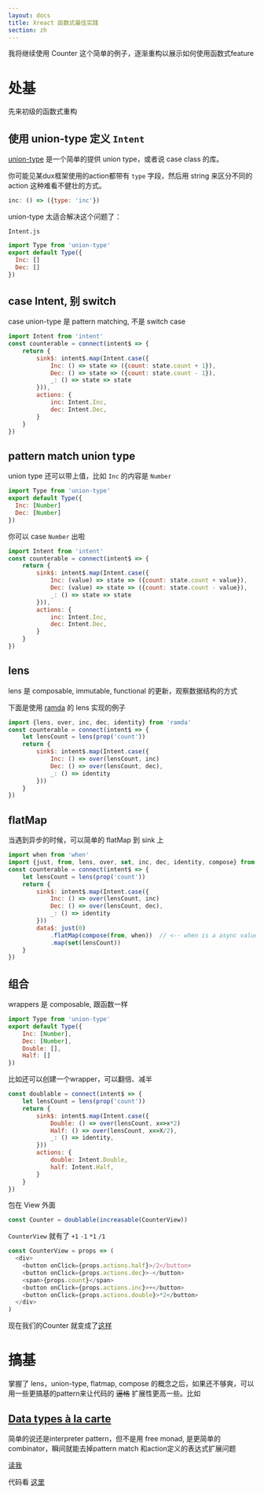 ```yaml
---
layout: docs
title: Xreact 函数式最佳实践
section: zh
---
```


我将继续使用 Counter 这个简单的例子，逐渐重构以展示如何使用函数式feature

处基
====

先来初级的函数式重构

使用 union-type 定义 `Intent`
-----------------------------

[union-type](https://github.com/paldepind/union-type) 是一个简单的提供 union type，或者说 case class 的库。

你可能见某dux框架使用的action都带有 `type` 字段，然后用 string 来区分不同的 action 这种难看不健壮的方式。

``` javascript
inc: () => ({type: 'inc'})
```

union-type 太适合解决这个问题了：

`Intent.js`

``` javascript
import Type from 'union-type'
export default Type({
  Inc: []
  Dec: []
})
```

case Intent, 别 switch
----------------------

case union-type 是 pattern matching, 不是 switch case

``` javascript
import Intent from 'intent'
const counterable = connect(intent$ => {
    return {
        sink$: intent$.map(Intent.case({
            Inc: () => state => ({count: state.count + 1}),
            Dec: () => state => ({count: state.count - 1}),
            _: () => state => state
        })),
        actions: {
            inc: Intent.Inc,
            dec: Intent.Dec,
        }
    }
})
```

pattern match union type
------------------------

union type 还可以带上值，比如 `Inc` 的内容是 `Number`

``` javascript
import Type from 'union-type'
export default Type({
  Inc: [Number]
  Dec: [Number]
})
```

你可以 case `Number` 出啦

``` javascript
import Intent from 'intent'
const counterable = connect(intent$ => {
    return {
        sink$: intent$.map(Intent.case({
            Inc: (value) => state => ({count: state.count + value}),
            Dec: (value) => state => ({count: state.count - value}),
            _: () => state => state
        })),
        actions: {
            inc: Intent.Inc,
            dec: Intent.Dec,
        }
    }
})
```

lens
----

lens 是 composable, immutable, functional 的更新，观察数据结构的方式

下面是使用 [ramda](http://ramdajs.com/) 的 lens 实现的例子

``` javascript
import {lens, over, inc, dec, identity} from 'ramda'
const counterable = connect(intent$ => {
    let lensCount = lens(prop('count'))
    return {
        sink$: intent$.map(Intent.case({
            Inc: () => over(lensCount, inc)
            Dec: () => over(lensCount, dec),
            _: () => identity
        }))
    }
})
```

flatMap
-------

当遇到异步的时候，可以简单的 flatMap 到 sink 上

``` javascript
import when from 'when'
import {just, from, lens, over, set, inc, dec, identity, compose} from 'ramda'
const counterable = connect(intent$ => {
    let lensCount = lens(prop('count'))
    return {
        sink$: intent$.map(Intent.case({
            Inc: () => over(lensCount, inc)
            Dec: () => over(lensCount, dec),
            _: () => identity
        }))
        data$: just(0)
            .flatMap(compose(from, when))  // <-- when is a async value
            .map(set(lensCount))
    }
})
```

组合
----

wrappers 是 composable, 跟函数一样

``` javascript
import Type from 'union-type'
export default Type({
    Inc: [Number],
    Dec: [Number],
    Double: [],
    Half: []
})
```

比如还可以创建一个wrapper，可以翻倍、减半

``` javascript
const doublable = connect(intent$ => {
    let lensCount = lens(prop('count'))
    return {
        sink$: intent$.map(Intent.case({
            Double: () => over(lensCount, x=>x*2)
            Half: () => over(lensCount, x=>X/2),
            _: () => identity,
        }))
        actions: {
            double: Intent.Double,
            half: Intent.Half,
        }
    }
})
```

包在 View 外面

``` javascript
const Counter = doublable(increasable(CounterView))
```

`CounterView` 就有了 `+1` `-1` `*1` `/1`

``` javascript
const CounterView = props => (
  <div>
    <button onClick={props.actions.half}>/2</button>
    <button onClick={props.actions.dec}>-</button>
    <span>{props.count}</span>
    <button onClick={props.actions.inc}>+</button>
    <button onClick={props.actions.double}>*2</button>
  </div>
)
```

现在我们的Counter 就变成了[这样](https://github.com/reactive-react/react-most/blob/master/examples/frp-counter/src/app.jsx)

搞基
====

掌握了 lens，union-type, flatmap, compose 的概念之后，如果还不够爽，可以用一些更搞基的pattern来让代码的 ~~逼格~~ 扩展性更高一些。比如

[Data types à la carte](https://github.com/jcouyang/alacarte)
-------------------------------------------------------------

简单的说还是interpreter pattern，但不是用 free monad, 是更简单的combinator，瞬间就能去掉pattern match 和action定义的表达式扩展问题

[读我](https://github.com/jcouyang/alacarte/wiki/读我)

代码看 [这里](https://github.com/reactive-react/react-most/blob/master/examples/alacarte/src/app.jsx)
